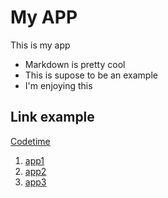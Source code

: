 # My APP
This is my app

* Markdown is pretty cool
* This is supose to be an example
* I'm enjoying this

## Link example

[Codetime](https://www.codetime.io)

1. [app1](http://127.0.0.1/app1/)
2. [app2](http://127.0.0.1/app2/)
3. [app3](http://127.0.0.1/app3/)